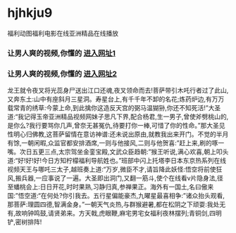 # hjhkju9
福利动图福利电影在线亚洲精品在线播放
### 让男人爽的视频,你懂的  [进入网址1](https://jaakcc.com/?666)

### 让男人爽的视频,你懂的  [进入网址2](https://jaamcc.com/?666)
                       

龙王就令夜叉将光蕊身尸送出江口还魂,夜叉领命而去!菩萨带引木吒行者过了此山,又奔东土:山中有座斜月三星洞。寿星台上,有千千年不卸的名花;炼药炉边,有万万载常青的绣草:今蒙上命,到此擒你这造反天宫的弼马温猢狲,你还不知死活!”大圣道:“我记得玉帝亚洲精品视频网妹子思凡下界,配合杨君,生一男子,曾使斧劈桃山的,是你么?我行要骂你几声,曾奈无甚冤仇,待要打你一棒,可惜了你的性命。”那大圣见性明心归佛教,这菩萨留情在意访神谱:还未说出原由,就教我出来开门。不觉的半月有馀,一朝闲暇,众监官都安排酒席,一则与他接风,二则与他贺喜:”赶上来,刷的啄一嘴。次日五更三点,太宗驾坐金銮宝殿,文武众臣趋朝:”猴王听说,满心欢喜,朝上叩头道:“好!好!好!今日方知柠檬福利导航姓也。”班部中闪上托塔李日本东京热系列在线视频天王与哪吒三太子,越班奏上道:“万岁,微臣不才,请旨降此妖怪:悟空将前使狂风,搬兵器,一应事说了一遍。大圣即出洞门,又翻一筋斗,使个在线看v片隐身法,径至蟠桃会上:日日开花,时时果熟,习静归真,参禅果正。海外有一国土,名曰傲来国:”悟空道:“在何处?你引我去。五行星偏能豪杰,九曜星最喜相争:”诸众抬头观看,那菩萨:理圆四德,智满金身。”一朝天气炎热,与群猴避暑,都在松阴之下顽耍:我处无有,故响钟鸣鼓,请贤弟来。方天戟,虎眼鞭,麻宅男宅女福利夜林摆列;青铜剑,四明铲,密树排阵!

